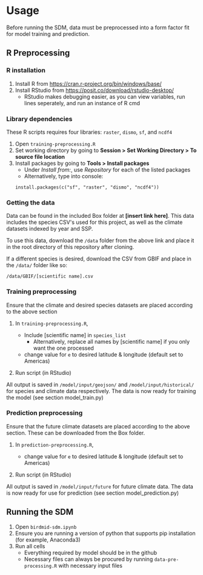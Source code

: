 # Usage

Before running the SDM, data must be preprocessed into a form factor fit for model training and prediction.

## R Preprocessing 

### R installation

1. Install R from https://cran.r-project.org/bin/windows/base/
2. Install RStudio from https://posit.co/download/rstudio-desktop/
    - RStudio makes debugging easier, as you can view variables, run lines
      seperately, and run an instance of R cmd 

### Library dependencies

These R scripts requires four libraries: `raster`, `dismo`, `sf`, and
`ncdf4`

1. Open `training-preprocessing.R`
2. Set working directory by going to **Session > Set Working Directory > To source file location**
3. Install packages by going to **Tools > Install packages**
    - Under *Install from:*, use *Repository* for each of the listed packages
    - Alternatively, type into console:
    ```
    install.packages(c("sf", "raster", "dismo", "ncdf4"))
    ```

### Getting the data
Data can be found in the included Box folder at **[insert link here]**. This
data includes the species CSV's used for this project, as well as the climate
datasets indexed by year and SSP.

To use this data, download the `/data` folder from the above link and place it
in the root directory of this repository after cloning.

If a different species is desired, download the CSV from GBIF and
place in the `/data/` folder like so:

    /data/GBIF/[scientific name].csv
    
### Training preprocessing
Ensure that the climate and desired species datasets are placed according to
the above section
    
1. In `training-preprocessing.R`,
    - Include [scientific name] in `species_list`
        - Alternatively, replace all names by [scientific name] if you only want
          the one processed
    - change value for `e` to desired latitude & longitude (default set to
      Americas)
    
3. Run script (in RStudio) 

All output is saved in `/model/input/geojson/` and `/model/input/historical/`
for species and climate data respectively. The data is now ready for training
the model (see section model_train.py)

### Prediction preprocessing
Ensure that the future climate datasets are placed according to
the above section. These can be downloaded from the Box folder.
    
1. In `prediction-preprocessing.R`,
    - change value for `e` to desired latitude & longitude (default set to
      Americas)
    
3. Run script (in RStudio) 

All output is saved in `/model/input/future` for future climate data. The data
is now ready for use for prediction (see section model_prediction.py)

## Running the SDM

1. Open `birdmid-sdm.ipynb`
2. Ensure you are running a version of python that supports pip installation
   (for example, Anaconda3)
3. Run all cells
    - Everything required by model should be in the github
    - Necessary files can always be procured by running `data-pre-processing.R`
      with necessary input files

